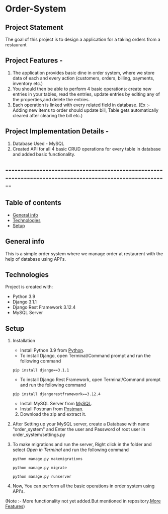 # Order-System

## Project Statement
The goal of this project is to design a application for a taking orders from a restaurant

## Project Features - 
1. The application provides basic dine in order system, where we store data of each and every action (customers, orders, billing, payments, inventory etc.)
2. You should then be able to perform 4 basic operations: create new entries in your tables, read the entries, update entries by editing any of the properties,and delete the entries.
3. Each operation is linked with every related field in database.
(Ex :- Adding new items to order should update bill, Table gets automatically cleared after clearing the bill etc.)

## Project Implementation Details -

1. Database Used - MySQL
2. Created API for all 4 basic CRUD operations for every table in database and added basic functionality.

## --------------------------------------------------------------------------------------------------------

## Table of contents
* [General info](#general-info)
* [Technologies](#technologies)
* [Setup](#setup)

## General info
This is a simple order system where we manage order at restaurent with the help of database using API's.

## Technologies
Project is created with:
* Python 3.9
* Django 3.1.1
* Django Rest Framework 3.12.4
* MySQL Server

## Setup

1. Installation
      * Install Python 3.9 from [Python](https://www.python.org/downloads/).
      * To install Django, open Terminal/Command prompt and run the following command
      ```
      pip install django==3.1.1
      ```
      * To install Django Rest Framework, open Terminal/Command prompt and run the following command
      ```
      pip install djangorestframework==3.12.4
      ```
      * Install MySQL Server from [MySQL](https://dev.mysql.com/downloads/mysql/).
      * Install Postman from [Postman](https://www.postman.com/downloads/).

    2. Download the zip and extract it.

3. After Setting up your MySQL server, create a Database with name "order_system" and Enter the user and Password of root user in order_system/settings.py

    
4. To make migrations and run the server, Right click in the folder and select *Open in Terminal* and run the following command
      ```
      python manage.py makemigrations
      ```
      ```
      python manage.py migrate
      ```

      ```
      python manage.py runserver
      ```
5. Now, You can perform all the basic operations in order system using API's.

(Note :- More functionality not yet added.But mentioned in repository.[More Features](https://github.com/chellurikeshav/Order-System/blob/main/more_featues(yet%20to%20add).pdf)) 
